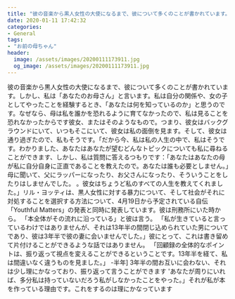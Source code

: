 ```yaml
---
title: "彼の音楽から黒人女性の大使になるまで、彼について多くのことが書かれています。"
date: 2020-01-11 17:42:32
categories:
- General
tags:
- "お前の母ちゃん"
header:
  image: /assets/images/20200111173911.jpg
  og_image: /assets/images/20200111173911.jpg
---
```


彼の音楽から黒人女性の大使になるまで、彼について多くのことが書かれています。しかし、私は「あなたのお母さん」と言います。私は自分の関係や、女の子としてやったことを経験するとき、「あなたは何を知っているのか」と思うのです。なぜなら、母は私を誰かを恐れるように育てなかったので、私は見ることを恐れなかったからです彼女、またはそのようなもので。つまり、彼女はバックグラウンドにいて、いつもそこにいて、彼女は私の面倒を見ます。そして、彼女は通り過ぎたので、私もそうです。「だから今、私は私の人生の中で、私はそうです。わかりました、あなたはあなたが望むどんなトピックについても私に尋ねることができます、しかし、私は質問に答えるつもりです：「あなたはあなたの母が私に自分自身に正直であることを教えたので。あなたは誰も必要としません。」母に聞いて、父にラッパーになったり、お父さんになったり、そういうことをしたりはしませんでした。 。彼女はちょうど私のすべての人生を教えてくれました。」リル・ヨッティは、黒人女性に対する暴力について、そして社会がそれに対処することを選択する方法について、4月19日から予定されている自伝「Youthful Matters」の発表と同時に発表しています。彼は刑務所にいた時から。 「本全体がその流れに沿っている」と彼は言う。 「私が生きていると言っているわけではありませんが、それは13年半の間閉じ込められていた男についてであり、彼は3年半で彼の妻に会いませんでした。」彼にとって、これは書き留めて片付けることができるような話ではありません。 「回顧録の全体的なポイントは、振り返って視点を変えることができるということです。13年半を経て、私は間違いなく違うものを見ました。」 -半年] 3年半の間お互いに会わない、それは少し理にかなっており、振り返って言うことができます &#39;あなたが周りにいれば、多分私は持っていないだろう私がしなかったことをやった。」それが私が本を作っている理由です。これをするのは理にかなっています
